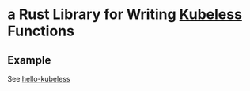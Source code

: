 # a Rust Library for Writing [Kubeless](https://kubeless.io) Functions #

## Example ##
See [hello-kubeless](../hello-kubeless/src/main.rs)
